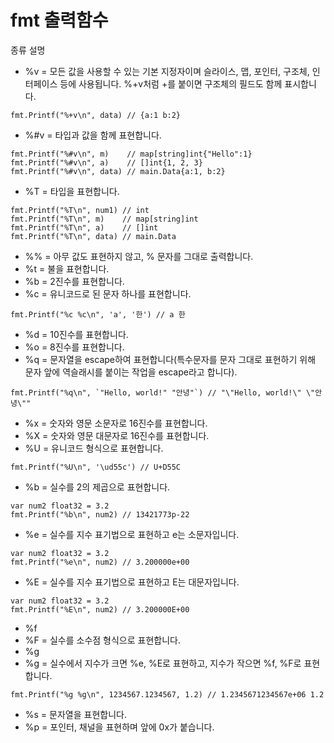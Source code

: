 # fmt 출력함수

종류	설명
- %v	= 모든 값을 사용할 수 있는 기본 지정자이며 슬라이스, 맵, 포인터, 구조체, 인터페이스 등에 사용됩니다. %+v처럼 +를 붙이면 구조체의 필드도 함께 표시합니다.
```
fmt.Printf("%+v\n", data) // {a:1 b:2}
```
- %#v = 타입과 값을 함께 표현합니다.
```
fmt.Printf("%#v\n", m)    // map[string]int{"Hello":1}
fmt.Printf("%#v\n", a)    // []int{1, 2, 3}
fmt.Printf("%#v\n", data) // main.Data{a:1, b:2}
```
- %T	 = 타입을 표현합니다.
```
fmt.Printf("%T\n", num1) // int
fmt.Printf("%T\n", m)    // map[string]int
fmt.Printf("%T\n", a)    // []int
fmt.Printf("%T\n", data) // main.Data
```
- %%	 = 아무 값도 표현하지 않고, % 문자를 그대로 출력합니다.
- %t	 = 불을 표현합니다.
- %b	 = 2진수를 표현합니다.
- %c	 = 유니코드로 된 문자 하나를 표현합니다.
```
fmt.Printf("%c %c\n", 'a', '한') // a 한
```
- %d	 = 10진수를 표현합니다.
- %o	 = 8진수를 표현합니다.
- %q	 = 문자열을 escape하여 표현합니다(특수문자를 문자 그대로 표현하기 위해 문자 앞에 역슬래시를 붙이는 작업을 escape라고 합니다).
```
fmt.Printf("%q\n", `"Hello, world!" "안녕"`) // "\"Hello, world!\" \"안녕\""
```
- %x	 = 숫자와 영문 소문자로 16진수를 표현합니다.
- %X	 = 숫자와 영문 대문자로 16진수를 표현합니다.
- %U	 = 유니코드 형식으로 표현합니다.
```
fmt.Printf("%U\n", '\ud55c') // U+D55C
```
- %b	 = 실수를 2의 제곱으로 표현합니다.
```
var num2 float32 = 3.2
fmt.Printf("%b\n", num2) // 13421773p-22
```
- %e	 = 실수를 지수 표기법으로 표현하고 e는 소문자입니다.
```
var num2 float32 = 3.2
fmt.Printf("%e\n", num2) // 3.200000e+00
```
- %E	 = 실수를 지수 표기법으로 표현하고 E는 대문자입니다.
```
var num2 float32 = 3.2
fmt.Printf("%E\n", num2) // 3.200000E+00
```
- %f
- %F	 = 실수를 소수점 형식으로 표현합니다.
- %g
- %g	 = 실수에서 지수가 크면 %e, %E로 표현하고, 지수가 작으면 %f, %F로 표현합니다.
```
fmt.Printf("%g %g\n", 1234567.1234567, 1.2) // 1.2345671234567e+06 1.2
```
- %s	 = 문자열을 표현합니다.
- %p	 = 포인터, 채널을 표현하며 앞에 0x가 붙습니다.


